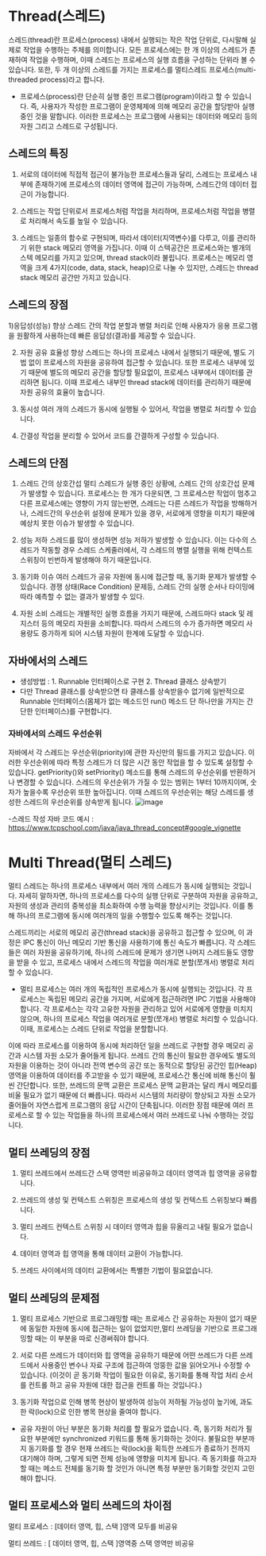 # Thread(스레드)
스레드(thread)란 프로세스(process) 내에서 실행되는 작은 작업 단위로, 다시말해 실제로 작업을 수행하는 주체를 의미합니다.
모든 프로세스에는 한 개 이상의 스레드가 존재하여 작업을 수행하며, 이때 스레드는 프로세스의 실행 흐름을 구성하는 단위라 볼 수 있습니다.
또한, 두 개 이상의 스레드를 가지는 프로세스를 멀티스레드 프로세스(multi-threaded process)라고 합니다.


+ 프로세스(process)란 단순히 실행 중인 프로그램(program)이라고 할 수 있습니다.
즉, 사용자가 작성한 프로그램이 운영체제에 의해 메모리 공간을 할당받아 실행 중인 것을 말합니다.
이러한 프로세스는 프로그램에 사용되는 데이터와 메모리 등의 자원 그리고 스레드로 구성됩니다.

## 스레드의 특징
1) 서로의 데이터에 직접적 접근이 불가능한 프로세스들과 달리, 스레드는 프로세스 내부에 존재하기에 프로세스의 데이터 영역에 접근이 가능하며,
스레드간의 데이터 접근이 가능합니다.
 
3) 스레드는 작업 단위로서 프로세스처럼 작업을 처리하며, 프로세스처럼 작업을 병렬로 처리해서 속도를 높일 수 있습니다.
 
4) 스레드는 일종의 함수로 구현되며, 따라서 데이터(지역변수)를 다루고, 이를 관리하기 위한 stack 메모리 영역을 가집니다.
이때 이 스텍공간은 프로세스와는 별개의 스텍 메모리를 가지고 있으며, thread stack이라 불립니다.
프로세스는 메모리 영역을 크게 4가지(code, data, stack, heap)으로 나눌 수 있지만, 스레드는 thread stack 메모리 공간만 가지고 있습니다.



## 스레드의 장점
1)응답성(성능) 향상
스레드 간의 작업 분할과 병렬 처리로 인해 사용자가 응용 프로그램을 원활하게 사용하는데 빠른 응답성(결과)를 제공할 수 있습니다.

2) 자원 공유 효율성 향상
스레드는 하나의 프로세스 내에서 실행되기 때문에, 별도 기법 없이 프로세스의 자원을 공유하여 접근할 수 있습니다.
또한 프로세스 내부에 있기 때문에 별도의 메모리 공간을 할당할 필요없이, 프로세스 내부에서 데이터를 관리하면 됩니다.
이때 프로세스 내부인 thread stack에 데이터를 관리하기 때문에 자원 공유의 효율이 높습니다.

3) 동시성
여러 개의 스레드가 동시에 실행될 수 있어서, 작업을 병렬로 처리할 수 있습니다.

4) 간결성
작업을 분리할 수 있어서 코드를 간결하게 구성할 수 있습니다.


## 스레드의 단점
1) 스레드 간의 상호간섭
멀티 스레드가 실행 중인 상황에, 스레드 간의 상호간섭 문제가 발생할 수 있습니다.
프로세스는 한 개가 다운되면, 그 프로세스만 작업이 멈추고 다른 프로세스에는 영향이 가지 않는반면, 스레드는 다른 스레드가 작업을 방해하거나, 스레드간의 우선순위 설정에 문제가 있을 경우, 서로에게 영향을 미치기 때문에 예상치 못한 이슈가 발생할 수 있습니다.

2) 성능 저하
스레드를 많이 생성하면 성능 저하가 발생할 수 있습니다.
이는 다수의 스레드가 작동할 경우 스레드 스케줄러에서, 각 스레드의 병렬 실행을 위해 컨텍스트 스위칭이 빈번하게 발생해야 하기 때문입니다.

3) 동기화 이슈
여러 스레드가 공유 자원에 동시에 접근할 때, 동기화 문제가 발생할 수 있습니다.
경쟁 상태(Race Condition) 문제등, 스레드 간의 실행 순서나 타이밍에 따라 예측할 수 없는 결과가 발생할 수 있다. 

4) 자원 소비
스레드는 개별적인 실행 흐름을 가지기 때문에, 스레드마다 stack 및 레지스터 등의 메모리 자원을 소비합니다.
따라서 스레드의 수가 증가하면 메모리 사용량도 증가하게 되어 시스템 자원이 한계에 도달할 수 있습니다.


## 자바에서의 스레드
- 생성방법 : 1. Runnable 인터페이스로 구현 2. Thread 클래스 상속받기
- 다만 Thread 클래스를 상속받으면 타 클래스를 상속받을수 없기에 일반적으로 Runnable 인터페이스(몸체가 없는 메소드인 run() 메소드 단 하나만을 가지는 간단한 인터페이스)를 구현합니다.

### 자바에서의 스레드 우선순위
자바에서 각 스레드는 우선순위(priority)에 관한 자신만의 필드를 가지고 있습니다.
이러한 우선순위에 따라 특정 스레드가 더 많은 시간 동안 작업을 할 수 있도록 설정할 수 있습니다.
getPriority()와 setPriority() 메소드를 통해 스레드의 우선순위를 반환하거나 변경할 수 있습니다.
스레드의 우선순위가 가질 수 있는 범위는 1부터 10까지이며, 숫자가 높을수록 우선순위 또한 높아집니다.
이때 스레드의 우선순위는 해당 스레드를 생성한 스레드의 우선순위를 상속받게 됩니다.
![image](https://github.com/ELS-7/CS-Ready/assets/104435415/b4df58e9-f000-4e89-a841-ddee0b631628)

-스레드 작성 자바 코드 예시 : https://www.tcpschool.com/java/java_thread_concept#google_vignette



# Multi Thread(멀티 스레드)
멀티 스레드는 하나의 프로세스 내부에서 여러 개의 스레드가 동시에 실행되는 것입니다.
자세히 말하자면, 하나의 프로세스를 다수의 실행 단위로 구분하여 자원을 공유하고, 자원의 생성과 관리의 중복성을 최소화하여 수행 능력을 향상시키는 것입니다.
이를 통해 하나의 프로그램에 동시에 여러개의 일을 수행할수 있도록 해주는 것입니다.

스레드끼리는 서로의 메모리 공간(thread stack)을 공유하고 접근할 수 있으며, 이 과정은 IPC 통신이 아닌 메모리 기반 통신을 사용하기에 통신 속도가 빠릅니다.
각 스레드들은 여러 자원을 공유하기에, 하나의 스레드에 문제가 생기면 나머지 스레드들도 영향을 받을 수 있고, 프로세스 내에서 스레드의 작업을 여러개로 분할(쪼개서) 병렬로 처리할 수 있습니다.

+ 멀티 프로세스는 여러 개의 독립적인 프로세스가 동시에 실행되는 것입니다. 각 프로세스는 독립된 메모리 공간을 가지며, 서로에게 접근하려면 IPC 기법을 사용해야 합니다.
각 프로세스는 각각 고유한 자원을 관리하고 있어 서로에게 영향을 미치지 않으며, 하나의 프로세스 작업을 여러개로 분할(쪼개서) 병렬로 처리할 수 있습니다. 이때, 프로세스는 스레드 단위로 작업을 분할합니다.

이에 따라 프로세스를 이용하여 동시에 처리하던 일을 쓰레드로 구현할 경우 메모리 공간과 시스템 자원 소모가 줄어들게 됩니다.
쓰레드 간의 통신이 필요한 경우에도 별도의 자원을 이용하는 것이 아니라 전역 변수의 공간 또는 동적으로 할당된 공간인 힙(Heap) 영역을 이용하여 데이터를 주고받을 수 있기 때문에, 프로세스간 통신에 비해 통신이 훨씬 간단합니다.
또한, 쓰레드의 문맥 교환은 프로세스 문맥 교환과는 달리 캐시 메모리를 비울 필요가 없기 때문에 더 빠릅니다.
따라서 시스템의 처리량이 향상되고 자원 소모가 줄어들어 자연스럽게 프로그램의 응답 시간이 단축됩니다.
이러한 장점 때문에 여러 프로세스로 할 수 있는 작업들을 하나의 프로세스에서 여러 쓰레드로 나눠 수행하는 것입니다.


## 멀티 쓰레딩의 장점
1) 멀티 쓰레드에서 쓰레드간 스택 영역만 비공유하고 데이터 영역과 힙 영역을 공유합니다.

2) 쓰레드의 생성 및 컨텍스트 스위칭은 프로세스의 생성 및 컨텍스트 스위칭보다 빠릅니다.

3) 멀티 쓰레드 컨텍스트 스위칭 시 데이터 영역과 힙을 뮤올리고 내릴 필요가 없습니다.

4) 데이터 영역과 힙 영역을 통해 데이터 교환이 가능합니다.

5) 쓰레드 사이에서의 데이터 교환에서는 특별한 기법이 필요없습니다.


## 멀티 쓰레딩의 문제점
1) 멀티 프로세스 기반으로 프로그래밍할 때는 프로세스 간 공유하는 자원이 없기 때문에
동일한 자원에 동시에 접근하는 일이 없었지만,멀티 쓰레딩을 기반으로 프로그래밍할 때는 이 부분을 따로 신경써줘야 합니다.

2) 서로 다른 쓰레드가 데이터와 힙 영역을 공유하기 때문에
어떤 쓰레드가 다른 쓰레드에서 사용중인 변수나
자료 구조에 접근하여 엉뚱한 값을 읽어오거나 수정할 수 있습니다.
(이것이 곧 동기화 작업이 필요한 이유로, 동기화를 통해 작업 처리 순서를 컨트롤 하고
공유 자원에 대한 접근을 컨트롤 하는 것입니다.)

3) 동기화 작업으로 인해 병목 현상이 발생하여 성능이 저하될 가능성이 높기에, 과도한 락(lock)으로 인한 병목 현상을 줄여야 합니다.

+ 공유 자원이 아닌 부분은 동기화 처리를 할 필요가 없습니다. 즉, 동기화 처리가 필요한 부분에만 synchronized 키워드를 통해 동기화하는 것이다.
불필요한 부분까지 동기화를 할 경우 현재 쓰레드는 락(lock)을 획득한 쓰레드가 종료하기 전까지 대기해야 하며, 그렇게 되면 전체 성능에 영향을 미치게 됩니다.
즉 동기화를 하고자 할 때는 메소드 전체를 동기화 할 것인가 아니면 특정 부분만 동기화할 것인지 고민해야 합니다.


## 멀티 프로세스와 멀티 쓰레드의 차이점
멀티 프로세스 : [데이터 영역, 힙, 스택 ]영역 모두를 비공유

멀티 쓰레드 : [ 데이터 영역, 힙, 스택 ]영역중 스택 영역만 비공유


